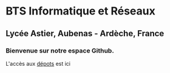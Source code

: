 # BTS Informatique et Réseaux
## Lycée Astier, Aubenas - Ardèche, France
### Bienvenue sur notre espace Github.

L'accès aux [dépots](https://github.com/SNIRAubenas) est ici
